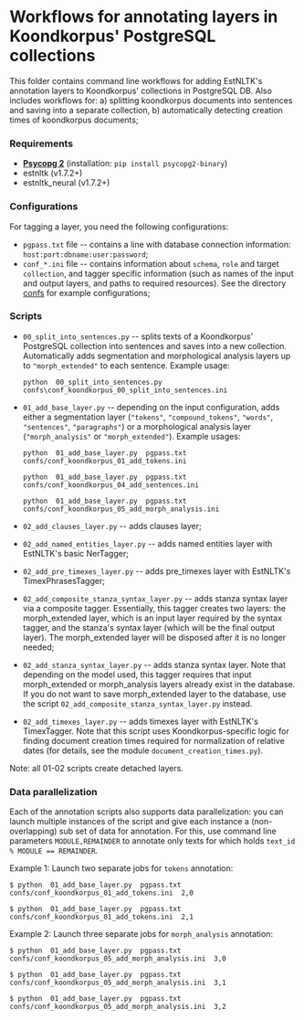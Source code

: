 # Workflows for annotating layers in Koondkorpus' PostgreSQL collections

This folder contains command line workflows for adding EstNLTK's annotation layers to Koondkorpus' collections in PostgreSQL DB. 
Also includes workflows for: a) splitting koondkorpus documents into sentences and saving into a separate collection, b) automatically detecting creation times of koondkorpus documents;

### Requirements

* [**Psycopg 2**](https://www.psycopg.org) (installation: `pip install psycopg2-binary`)
* estnltk (v1.7.2+)
* estnltk_neural (v1.7.2+)

### Configurations

For tagging a layer, you need the following configurations:

* `pgpass.txt` file -- contains a line with database connection information: `host:port:dbname:user:password`;
* `conf_*.ini` file -- contains information about `schema`, `role` and target `collection`, and tagger specific information (such as names of the input and output layers, and paths to required resources). See the directory [confs](confs/) for example configurations;

### Scripts

* `00_split_into_sentences.py` -- splits texts of a Koondkorpus' PostgreSQL collection into sentences and saves into a new collection. Automatically adds segmentation and morphological analysis layers up to `"morph_extended"` to each sentence.  Example usage:

	`python  00_split_into_sentences.py  confs\conf_koondkorpus_00_split_into_sentences.ini`

* `01_add_base_layer.py` -- depending on the input configuration, adds either a segmentation layer (`"tokens"`, `"compound_tokens"`,  `"words"`, `"sentences"`, `"paragraphs"`) or a morphological analysis layer (`"morph_analysis"` or `"morph_extended"`). Example usages:

	`python  01_add_base_layer.py  pgpass.txt  confs/conf_koondkorpus_01_add_tokens.ini`

	`python  01_add_base_layer.py  pgpass.txt  confs/conf_koondkorpus_04_add_sentences.ini`

	`python  01_add_base_layer.py  pgpass.txt  confs/conf_koondkorpus_05_add_morph_analysis.ini`

* `02_add_clauses_layer.py` -- adds clauses layer;

* `02_add_named_entities_layer.py` -- adds named entities layer with EstNLTK's basic NerTagger;

* `02_add_pre_timexes_layer.py` -- adds pre\_timexes layer with EstNLTK's TimexPhrasesTagger;

* `02_add_composite_stanza_syntax_layer.py` -- adds stanza syntax layer via a composite tagger. Essentially, this tagger creates two layers: the morph\_extended layer, which is an input layer required by the syntax tagger, and the stanza's syntax layer (which  will be the final output layer). The morph\_extended layer will be disposed after it is no longer needed;

* `02_add_stanza_syntax_layer.py` -- adds stanza syntax layer. Note that depending on the model used, this tagger requires that input morph\_extended or morph\_analysis layers already exist in the database. If you do not want to save morph\_extended layer to the database, use the script `02_add_composite_stanza_syntax_layer.py` instead.

* `02_add_timexes_layer.py` -- adds timexes layer with EstNLTK's TimexTagger. Note that this script uses Koondkorpus-specific logic for finding document creation times required for normalization of relative dates (for details, see the module `document_creation_times.py`).

Note: all 01-02 scripts create detached layers.

### Data parallelization

Each of the annotation scripts also supports data parallelization: you can launch multiple instances of the script and give each instance a (non-overlapping) sub set of data for annotation. For this, use command line parameters `MODULE,REMAINDER` to annotate only texts for which holds `text_id % MODULE == REMAINDER`. 

Example 1: Launch two separate jobs for `tokens` annotation:

`$ python  01_add_base_layer.py  pgpass.txt  confs/conf_koondkorpus_01_add_tokens.ini  2,0`

`$ python  01_add_base_layer.py  pgpass.txt  confs/conf_koondkorpus_01_add_tokens.ini  2,1`

Example 2: Launch three separate jobs for `morph_analysis` annotation:

`$ python  01_add_base_layer.py  pgpass.txt  confs/conf_koondkorpus_05_add_morph_analysis.ini  3,0`

`$ python  01_add_base_layer.py  pgpass.txt  confs/conf_koondkorpus_05_add_morph_analysis.ini  3,1`

`$ python  01_add_base_layer.py  pgpass.txt  confs/conf_koondkorpus_05_add_morph_analysis.ini  3,2`





